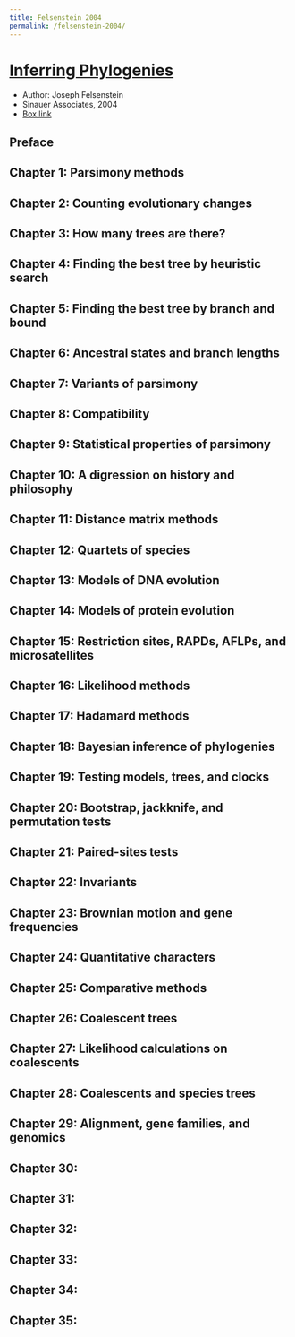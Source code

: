 ```yaml
---
title: Felsenstein 2004
permalink: /felsenstein-2004/
---
```


# [Inferring Phylogenies](https://books.google.com/books/about/Inferring_Phylogenies.html?id=GI6PQgAACAAJ)
* Author: Joseph Felsenstein
* Sinauer Associates, 2004
* [Box link](https://app.box.com/s/fnsgn47kt87zveup29wku75e56vbi7k7)

## Preface
## Chapter 1: Parsimony methods
## Chapter 2: Counting evolutionary changes
## Chapter 3: How many trees are there?
## Chapter 4: Finding the best tree by heuristic search
## Chapter 5: Finding the best tree by branch and bound
## Chapter 6: Ancestral states and branch lengths
## Chapter 7: Variants of parsimony
## Chapter 8: Compatibility
## Chapter 9: Statistical properties of parsimony
## Chapter 10: A digression on history and philosophy
## Chapter 11: Distance matrix methods
## Chapter 12: Quartets of species
## Chapter 13: Models of DNA evolution
## Chapter 14: Models of protein evolution
## Chapter 15: Restriction sites, RAPDs, AFLPs, and microsatellites
## Chapter 16: Likelihood methods
## Chapter 17: Hadamard methods
## Chapter 18: Bayesian inference of phylogenies
## Chapter 19: Testing models, trees, and clocks
## Chapter 20: Bootstrap, jackknife, and permutation tests
## Chapter 21: Paired-sites tests
## Chapter 22: Invariants
## Chapter 23: Brownian motion and gene frequencies
## Chapter 24: Quantitative characters
## Chapter 25: Comparative methods
## Chapter 26: Coalescent trees
## Chapter 27: Likelihood calculations on coalescents
## Chapter 28: Coalescents and species trees
## Chapter 29: Alignment, gene families, and genomics
## Chapter 30:
## Chapter 31:
## Chapter 32:
## Chapter 33:
## Chapter 34:
## Chapter 35:
